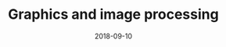 ---
title: "Graphics and image processing"
collection: teaching
type: "graduate course"
permalink: /teaching/2018-autumn-teaching-1
venue: "Zhengzhou University, Industrial Technology Research Institute"
date: 2018-09-10 
location: "Zhengzhou, China"
---